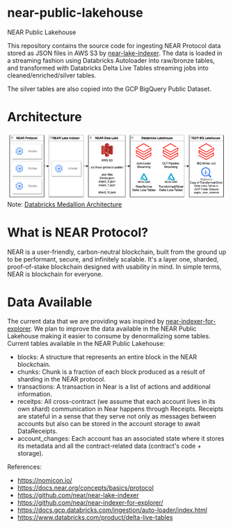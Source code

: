 # near-public-lakehouse

NEAR Public Lakehouse

This repository contains the source code for ingesting NEAR Protocol data stored as JSON files in AWS S3 by [near-lake-indexer](https://github.com/near/near-lake-indexer). The data is loaded in a streaming fashion using Databricks Autoloader into raw/bronze tables, and transformed with Databricks Delta Live Tables streaming jobs into cleaned/enriched/silver tables.

The silver tables are also copied into the GCP BigQuery Public Dataset.

# Architecture
![Architecture](./docs/Architecture.png "Architecture")
Note: [Databricks Medallion Architecture](https://www.databricks.com/glossary/medallion-architecture)

# What is NEAR Protocol?
NEAR is a user-friendly, carbon-neutral blockchain, built from the ground up to be performant, secure, and infinitely scalable. It's a layer one, sharded, proof-of-stake blockchain designed with usability in mind. In simple terms, NEAR is blockchain for everyone.

# Data Available
The current data that we are providing was inspired by [near-indexer-for-explorer](https://github.com/near/near-indexer-for-explorer/). 
We plan to improve the data available in the NEAR Public Lakehouse making it easier to consume by denormalizing some tables. 
Current tables available in the NEAR Public Lakehouse:
- blocks: A structure that represents an entire block in the NEAR blockchain.
- chunks: Chunk is a fraction of each block produced as a result of sharding in the NEAR protocol.
- transactions: A transaction in Near is a list of actions and additional information.
- receitps: All cross-contract (we assume that each account lives in its own shard) communication in Near happens through Receipts. Receipts are stateful in a sense that they serve not only as messages between accounts but also can be stored in the account storage to await DataReceipts.
- account_changes: Each account has an associated state where it stores its metadata and all the contract-related data (contract's code + storage).

References:
- https://nomicon.io/
- https://docs.near.org/concepts/basics/protocol
- https://github.com/near/near-lake-indexer
- https://github.com/near/near-indexer-for-explorer/
- https://docs.gcp.databricks.com/ingestion/auto-loader/index.html
- https://www.databricks.com/product/delta-live-tables

